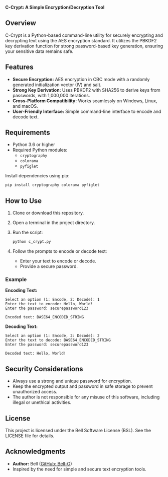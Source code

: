 **C-Crypt: A Simple Encryption/Decryption Tool**

## Overview

C-Crypt is a Python-based command-line utility for securely encrypting and decrypting text using the AES encryption standard. It utilizes the PBKDF2 key derivation function for strong password-based key generation, ensuring your sensitive data remains safe.

## Features

- **Secure Encryption:** AES encryption in CBC mode with a randomly generated initialization vector (IV) and salt.
- **Strong Key Derivation:** Uses PBKDF2 with SHA256 to derive keys from passwords, with 1,000,000 iterations.
- **Cross-Platform Compatibility:** Works seamlessly on Windows, Linux, and macOS.
- **User-Friendly Interface:** Simple command-line interface to encode and decode text.

## Requirements

- Python 3.6 or higher
- Required Python modules:
  - `cryptography`
  - `colorama`
  - `pyfiglet`

Install dependencies using pip:

```sh
pip install cryptography colorama pyfiglet
```

## How to Use

1. Clone or download this repository.
2. Open a terminal in the project directory.
3. Run the script:

   ```sh
   python c_crypt.py
   ```

4. Follow the prompts to encode or decode text:
   - Enter your text to encode or decode.
   - Provide a secure password.

### Example

**Encoding Text:**

```
Select an option (1: Encode, 2: Decode): 1
Enter the text to encode: Hello, World!
Enter the password: securepassword123

Encoded text: BASE64_ENCODED_STRING
```

**Decoding Text:**

```
Select an option (1: Encode, 2: Decode): 2
Enter the text to decode: BASE64_ENCODED_STRING
Enter the password: securepassword123

Decoded text: Hello, World!
```

## Security Considerations

- Always use a strong and unique password for encryption.
- Keep the encrypted output and password in safe storage to prevent unauthorized access.
- The author is not responsible for any misuse of this software, including illegal or unethical activities.

## License

This project is licensed under the Bell Software License (BSL). See the LICENSE file for details.

## Acknowledgments

- **Author:** Bell ([GitHub: Bell-O](https://github.com/Bell-O))
- Inspired by the need for simple and secure text encryption tools.

